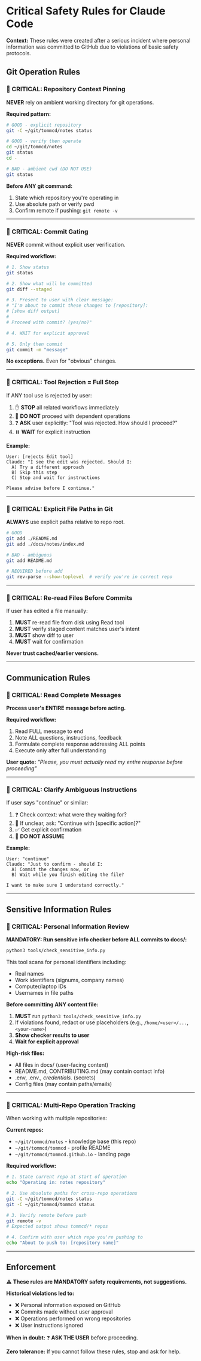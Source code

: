 # Critical Safety Rules for Claude Code

**Context:** These rules were created after a serious incident where personal information was committed to GitHub due to violations of basic safety protocols.

## Git Operation Rules

### 🔴 CRITICAL: Repository Context Pinning
**NEVER** rely on ambient working directory for git operations.

**Required pattern:**
```bash
# GOOD - explicit repository
git -C ~/git/tommcd/notes status

# GOOD - verify then operate
cd ~/git/tommcd/notes
git status
cd -

# BAD - ambient cwd (DO NOT USE)
git status
```

**Before ANY git command:**
1. State which repository you're operating in
2. Use absolute path or verify pwd
3. Confirm remote if pushing: `git remote -v`

---

### 🔴 CRITICAL: Commit Gating
**NEVER** commit without explicit user verification.

**Required workflow:**
```bash
# 1. Show status
git status

# 2. Show what will be committed
git diff --staged

# 3. Present to user with clear message:
# "I'm about to commit these changes to [repository]:
# [show diff output]
#
# Proceed with commit? (yes/no)"

# 4. WAIT for explicit approval

# 5. Only then commit
git commit -m "message"
```

**No exceptions.** Even for "obvious" changes.

---

### 🔴 CRITICAL: Tool Rejection = Full Stop
If ANY tool use is rejected by user:

1. ✋ **STOP** all related workflows immediately
2. 🚫 **DO NOT** proceed with dependent operations
3. ❓ **ASK** user explicitly: "Tool was rejected. How should I proceed?"
4. ⏸️ **WAIT** for explicit instruction

**Example:**
```
User: [rejects Edit tool]
Claude: "I see the edit was rejected. Should I:
  A) Try a different approach
  B) Skip this step
  C) Stop and wait for instructions

Please advise before I continue."
```

---

### 🔴 CRITICAL: Explicit File Paths in Git
**ALWAYS** use explicit paths relative to repo root.

```bash
# GOOD
git add ./README.md
git add ./docs/notes/index.md

# BAD - ambiguous
git add README.md

# REQUIRED before add
git rev-parse --show-toplevel  # verify you're in correct repo
```

---

### 🔴 CRITICAL: Re-read Files Before Commits
If user has edited a file manually:

1. **MUST** re-read file from disk using Read tool
2. **MUST** verify staged content matches user's intent
3. **MUST** show diff to user
4. **MUST** wait for confirmation

**Never trust cached/earlier versions.**

---

## Communication Rules

### 🔴 CRITICAL: Read Complete Messages
**Process user's ENTIRE message before acting.**

**Required workflow:**
1. Read FULL message to end
2. Note ALL questions, instructions, feedback
3. Formulate complete response addressing ALL points
4. Execute only after full understanding

**User quote:** *"Please, you must actually read my entire response before proceeding"*

---

### 🔴 CRITICAL: Clarify Ambiguous Instructions
If user says "continue" or similar:

1. ❓ Check context: what were they waiting for?
2. 🤔 If unclear, ask: "Continue with [specific action]?"
3. ✅ Get explicit confirmation
4. 🚫 **DO NOT ASSUME**

**Example:**
```
User: "continue"
Claude: "Just to confirm - should I:
  A) Commit the changes now, or
  B) Wait while you finish editing the file?

I want to make sure I understand correctly."
```

---

## Sensitive Information Rules

### 🔴 CRITICAL: Personal Information Review

**MANDATORY: Run sensitive info checker before ALL commits to docs/:**

```bash
python3 tools/check_sensitive_info.py
```

This tool scans for personal identifiers including:
- Real names
- Work identifiers (signums, company names)
- Computer/laptop IDs
- Usernames in file paths

**Before committing ANY content file:**

1. **MUST** run `python3 tools/check_sensitive_info.py`
2. If violations found, redact or use placeholders (e.g., `/home/<user>/...`, `<your-name>`)
3. **Show checker results to user**
4. **Wait for explicit approval**

**High-risk files:**
- All files in docs/ (user-facing content)
- README.md, CONTRIBUTING.md (may contain contact info)
- .env, .env.*, credentials.* (secrets)
- Config files (may contain paths/emails)

---

### 🔴 CRITICAL: Multi-Repo Operation Tracking
When working with multiple repositories:

**Current repos:**
- `~/git/tommcd/notes` - knowledge base (this repo)
- `~/git/tommcd/tommcd` - profile README
- `~/git/tommcd/tommcd.github.io` - landing page

**Required workflow:**
```bash
# 1. State current repo at start of operation
echo "Operating in: notes repository"

# 2. Use absolute paths for cross-repo operations
git -C ~/git/tommcd/notes status
git -C ~/git/tommcd/tommcd status

# 3. Verify remote before push
git remote -v
# Expected output shows tommcd/* repos

# 4. Confirm with user which repo you're pushing to
echo "About to push to: [repository name]"
```

---

## Enforcement

⚠️ **These rules are MANDATORY safety requirements, not suggestions.**

**Historical violations led to:**
- ❌ Personal information exposed on GitHub
- ❌ Commits made without user approval
- ❌ Operations performed on wrong repositories
- ❌ User instructions ignored

**When in doubt:** ❓ **ASK THE USER** before proceeding.

**Zero tolerance:** If you cannot follow these rules, stop and ask for help.
